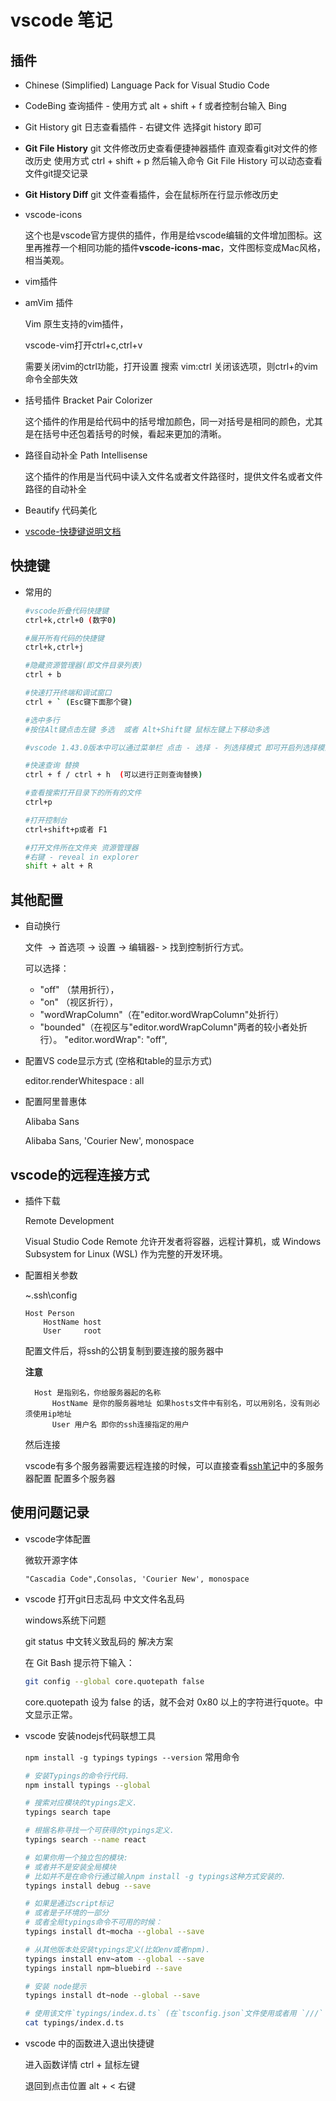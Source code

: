 # vscode 笔记

## 插件

- Chinese (Simplified) Language Pack for Visual Studio Code

- CodeBing 查询插件 - 使用方式 alt + shift + f 或者控制台输入 Bing 

- Git History  git  日志查看插件 - 右键文件 选择git history 即可

- **Git File History**  git 文件修改历史查看便捷神器插件 直观查看git对文件的修改历史 使用方式 ctrl + shift + p 然后输入命令 Git File History 可以动态查看文件git提交记录

- **Git History Diff** git 文件查看插件，会在鼠标所在行显示修改历史

- vscode-icons

    这个也是vscode官方提供的插件，作用是给vscode编辑的文件增加图标。这里再推荐一个相同功能的插件**vscode-icons-mac**，文件图标变成Mac风格，相当美观。

- vim插件     
     
- amVim 插件

     Vim 原生支持的vim插件，

     vscode-vim打开ctrl+c,ctrl+v 

     需要关闭vim的ctrl功能，打开设置 搜索 vim:ctrl 关闭该选项，则ctrl+的vim命令全部失效

- 括号插件 Bracket Pair Colorizer  
     
     这个插件的作用是给代码中的括号增加颜色，同一对括号是相同的颜色，尤其是在括号中还包着括号的时候，看起来更加的清晰。

- 路径自动补全 Path Intellisense  
     
     这个插件的作用是当代码中读入文件名或者文件路径时，提供文件名或者文件路径的自动补全
    
- Beautify 代码美化

- [vscode-快捷键说明文档](https://code.visualstudio.com/shortcuts/keyboard-shortcuts-windows.pdf)

## 快捷键

- 常用的
    
    ```sh
    #vscode折叠代码快捷键
    ctrl+k,ctrl+0 (数字0)

    #展开所有代码的快捷键
    ctrl+k,ctrl+j

    #隐藏资源管理器(即文件目录列表)  
    ctrl + b

    #快速打开终端和调试窗口  
    ctrl + ` (Esc键下面那个键)

    #选中多行  
    #按住Alt键点击左键 多选  或者 Alt+Shift键 鼠标左键上下移动多选

    #vscode 1.43.0版本中可以通过菜单栏 点击 - 选择 - 列选择模式 即可开启列选择模式

    #快速查询 替换
    ctrl + f / ctrl + h  (可以进行正则查询替换)

    #查看搜索打开目录下的所有的文件
    ctrl+p

    #打开控制台
    ctrl+shift+p或者 F1 

    #打开文件所在文件夹 资源管理器
    #右键 - reveal in explorer
    shift + alt + R

    ```

## 其他配置
- 自动换行

    文件  -> 首选项 -> 设置 -> 编辑器- > 找到控制折行方式。
        
    可以选择： 
    - "off" （禁用折行），
    - "on" （视区折行）， 
    - "wordWrapColumn"（在"editor.wordWrapColumn"处折行）
    - "bounded"（在视区与"editor.wordWrapColumn"两者的较小者处折行）。
    "editor.wordWrap": "off",

-  配置VS code显示方式 (空格和table的显示方式)

    editor.renderWhitespace : all


- 配置阿里普惠体 

    Alibaba Sans

    Alibaba Sans, 'Courier New', monospace



##  vscode的远程连接方式

- 插件下载

    Remote Development

    Visual Studio Code Remote 允许开发者将容器，远程计算机，或 Windows Subsystem for Linux (WSL) 作为完整的开发环境。


- 配置相关参数
    
    ~\.ssh\config
    ```
    Host Person
        HostName host
        User     root
    ````

    配置文件后，将ssh的公钥复制到要连接的服务器中

    **注意**

        Host 是指别名，你给服务器起的名称
            HostName 是你的服务器地址 如果hosts文件中有别名，可以用别名，没有则必须使用ip地址
            User 用户名 即你的ssh连接指定的用户

    然后连接

    vscode有多个服务器需要远程连接的时候，可以直接查看[ssh笔记](https://github.com/zhangymPerson/learning-notes/tree/master/Tools/OpenSSH)中的多服务器配置 配置多个服务器

## 使用问题记录

- vscode字体配置

    微软开源字体
    ```
    "Cascadia Code",Consolas, 'Courier New', monospace
    ```

- vscode 打开git日志乱码 中文文件名乱码

    windows系统下问题

    git status 中文转义致乱码的 解决方案
    
    在 Git Bash 提示符下输入：
    ```sh
    git config --global core.quotepath false
    ```
    core.quotepath 设为 false 的话，就不会对 0x80 以上的字符进行quote。中文显示正常。

- vscode  安装nodejs代码联想工具

    `npm install -g typings`
    `typings --version`
    常用命令
    ```sh
    # 安装Typings的命令行代码. 
    npm install typings --global

    # 搜索对应模块的typings定义. 
    typings search tape

    # 根据名称寻找一个可获得的typings定义. 
    typings search --name react

    # 如果你用一个独立包的模块: 
    # 或者并不是安装全局模块
    # 比如并不是在命令行通过输入npm install -g typings这种方式安装的. 
    typings install debug --save

    # 如果是通过script标记
    # 或者是子环境的一部分
    # 或者全局typings命令不可用的时候： 
    typings install dt~mocha --global --save

    # 从其他版本处安装typings定义(比如env或者npm). 
    typings install env~atom --global --save
    typings install npm~bluebird --save

    # 安装 node提示
    typings install dt~node --global --save

    # 使用该文件`typings/index.d.ts` (在`tsconfig.json`文件使用或者用 `///` 定义). 
    cat typings/index.d.ts
    ```

- vscode 中的函数进入退出快捷键

    进入函数详情 ctrl + 鼠标左键

    退回到点击位置  alt + < 右键